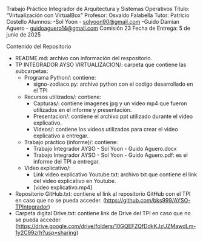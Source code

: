 Trabajo Práctico Integrador de Arquitectura y Sistemas Operativos
Título: “Virtualización con VirtualBox”
Profesor: Osvaldo Falabella
Tutor: Patricio Costello
Alumnos:
-Sol Yoon - solyoon90@gmail.com
-Guido Damian Aguero - guidoaguero14@gmail.com
Comisión 23
Fecha de Entrega: 5 de junio de 2025



Contenido del Repositorio
- README.md: archivo con información del respositorio.
- TP INTEGRADOR AYSO VIRTUALIZACION/: carpeta que contiene las subcarpetas:
    - Programa Python/: contiene:
        - signo-zodiaco.py: archivo python con el codigo desarrollado en el TPI
    - Recursos utilizados/: contiene:
        - Capturas/: contiene imagenes jpg y un video mp4 que fueron utilizados en el informe y presentación.
        - Presentacion/: contiene el archivo ppt utilizado durante el video explicativo.
        - Videos/: contiene los videos utilizados para crear el video explicativo a entregar.
    - Trabajo práctico (informe)/: contiene:
        - Trabajo Integrador AYSO - Sol Yoon - Guido Aguero.docx
        - Trabajo Integrador AYSO - Sol Yoon - Guido Aguero.pdf: es el informe del TPI a entregar.
    - Video explicativo/:
        - Link video explicativo Youtube.txt: archivo txt que contiene el link del video explicativo en Youtube.
        - [video explicativo.mp4]
- Repositorio GitHub.txt: contiene el link al repositorio GitHub con el TPI en caso que no se pueda acceder. (https://github.com/bks999/AYSO-TPIntegrador)
- Carpeta digital Drive.txt: contiene link de Drive del TPI en caso que no se pueda acceder. (https://drive.google.com/drive/folders/10GQEFZQfDdkKJzUZMawdLm-1y2C99zrh?usp=sharing)
    

